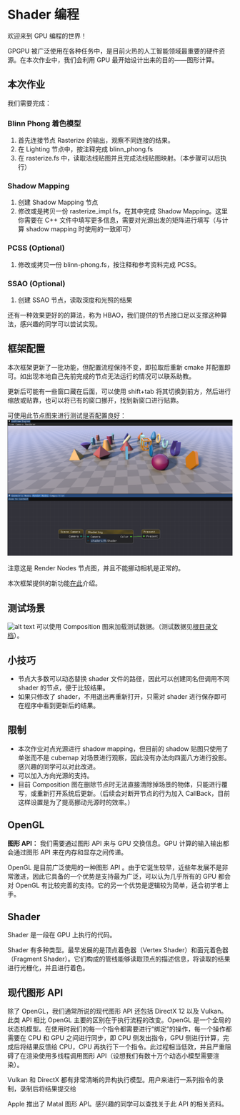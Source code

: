 # Shader 编程

欢迎来到 GPU 编程的世界！

GPGPU 被广泛使用在各种任务中，是目前火热的人工智能领域最重要的硬件资源。在本次作业中，我们会利用 GPU 最开始设计出来的目的——图形计算。

## 本次作业

我们需要完成：

### Blinn Phong 着色模型
1. 首先连接节点 Rasterize 的输出，观察不同连接的结果。
2. 在 Lighting 节点中，按注释完成 blinn_phong.fs
3. 在 rasterize.fs 中，读取法线贴图并且完成法线贴图映射。（本步骤可以后执行）

### Shadow Mapping
1. 创建 Shadow Mapping 节点
2. 修改或是拷贝一份 rasterize_impl.fs，在其中完成 Shadow Mapping。这里你需要在 C++ 文件中填写更多信息，需要对光源出发的矩阵进行填写（与计算 shadow mapping 时使用的一致即可）

### PCSS (Optional)
1. 修改或拷贝一份 blinn-phong.fs，按注释和参考资料完成 PCSS。

### SSAO (Optional)
1. 创建 SSAO 节点，读取深度和光照的结果

还有一种效果更好的的算法，称为 HBAO，我们提供的节点接口足以支撑这种算法，感兴趣的同学可以尝试实现。


## 框架配置

本次框架更新了一批功能，但配置流程保持不变，即拉取后重新 cmake 并配置即可。如出现本地自己先前完成的节点无法运行的情况可以联系助教。

更新后可能有一些窗口藏在后面，可以使用 shift+tab 将其切换到前方，然后进行缩放或贴靠，也可以将已有的窗口挪开，找到新窗口进行贴靠。

可使用此节点图来进行测试是否配置良好：
![alt text](image-4.png)

注意这是 Render Nodes 节点图，并且不能挪动相机是正常的。

本次框架提供的新功能[在此](./NewFeatures.md)介绍。

## 测试场景

![alt text](image-5.png)
可以使用 Composition 图来加载测试数据。（测试数据见[根目录文档](../README.md)）。

## 小技巧
- 节点大多数可以动态替换 shader 文件的路径，因此可以创建同名但调用不同 shader 的节点，便于比较结果。
- 如果只修改了 shader，不用退出再重新打开，只需对 shader 进行保存即可在程序中看到更新后的结果。

## 限制

- 本次作业对点光源进行 shadow mapping，但目前的 shadow 贴图只使用了单张而不是 cubemap 对场景进行观察，因此没有办法向四面八方进行投影。感兴趣的同学可以对此改进。
- 可以加入方向光源的支持。
- 目前 Composition 图在删除节点时无法直接清除掉场景的物体，只能进行覆写，或重新打开系统后更新。（后续会对断开节点的行为加入 CallBack，目前这样设置是为了提高挪动光源时的效率。）

## OpenGL

**图形 API：** 我们需要通过图形 API 来与 GPU 交换信息。GPU 计算的输入输出都会通过图形 API 来在内存和显存之间传递。

OpenGL 是目前广泛使用的一种图形 API 。由于它诞生较早，近些年发展不是非常激进，因此它具备的一个优势是支持最为广泛，可以认为几乎所有的 GPU 都会对 OpenGL 有比较完善的支持。它的另一个优势是逻辑较为简单，适合初学者上手。


## Shader

Shader 是一段在 GPU 上执行的代码。

Shader 有多种类型。最早发展的是顶点着色器（Vertex Shader）和面元着色器（Fragment Shader）。它们构成的管线能够读取顶点的描述信息，将读取的结果进行光栅化，并且进行着色。


## 现代图形 API

除了 OpenGL，我们通常所说的现代图形 API 还包括 DirectX 12 以及 Vulkan。此类 API 相比 OpenGL 主要的区别在于执行流程的改变。OpenGL 是一个全局的状态机模型。在使用时我们的每一个指令都需要进行“绑定”的操作，每一个操作都需要在 CPU 和 GPU 之间进行同步，即 CPU 侧发出指令，GPU 侧进行计算，完成后将结果反馈给 CPU，CPU 再执行下一个指令。此过程相当低效，并且严重阻碍了在渲染使用多线程调用图形 API（设想我们有数十万个动态小模型需要渲染）。

Vulkan 和 DirectX 都有非常清晰的异构执行模型。用户来进行一系列指令的录制，录制后将结果提交给

Apple 推出了 Matal 图形 API。感兴趣的同学可以查找关于此 API 的相关资料。
